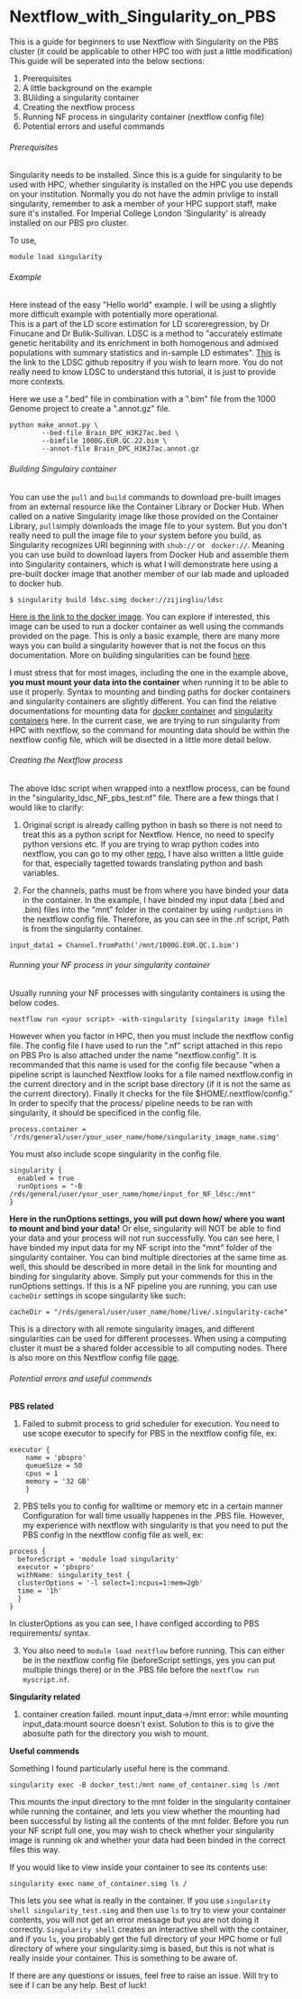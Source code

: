 # Nextflow_with_Singularity_on_PBS
This is a guide for beginners to use Nextflow with Singularity on the PBS cluster (it could be applicable to other HPC too with just a little modification)
This guide will be seperated into the below sections:
1. Prerequisites 
2. A little background on the example 
3. BUilding a singularity container 
4. Creating the nextflow process 
5. Running NF process in singularity container (nextflow config file) 
6. Potential errors and useful commands 

###### Prerequisites
Singularity needs to be installed.
Since this is a guide for singularity to be used with HPC, whether singularity is installed on the HPC you use depends on your institution. 
Normally you do not have the admin privlige to install singularity, remember to ask a member of your HPC support staff, make sure it's installed. 
For Imperial College London 'Singularity' is already installed on our PBS pro cluster. 

To use, 

```
module load singularity
``` 

###### Example
Here instead of the easy "Hello world" example. I will be using a slightly more difficult example with potentially more operational.  
This is a part of the LD score estimation for LD scoreregression, by Dr Finucane and Dr Bulik-Sullivan. 
LDSC is a method to "accurately estimate genetic heritability and its enrichment in both homogenous and admixed populations with summary statistics 
and in-sample LD estimates". 
[This](https://github.com/bulik/ldsc/wiki/LD-Score-Estimation-Tutorial) is the link to the LDSC github repositry if you wish to learn more. You do not really need to know LDSC to understand this tutorial, it is just to provide more contexts. 

Here we use a ".bed" file in combination with a ".bim" file from the 1000 Genome project to create a ".annot.gz" file. 
```
python make_annot.py \
		--bed-file Brain_DPC_H3K27ac.bed \
		--bimfile 1000G.EUR.QC.22.bim \
		--annot-file Brain_DPC_H3K27ac.annot.gz  
```
###### Building Singulairy container 

You can use the ```pull``` and ``` build ``` commands to download pre-built images from an external resource like the Container
Library or Docker Hub.
When called on a native Singularity image like those provided on the Container Library, ```pull```simply downloads the image file to your system. 
But you don't really need to pull the image file to your system before you build, as Singularity recognizes URI beginning with ```shub://``` or ``` docker://```. 
Meaning you can use build to download layers from Docker Hub and assemble them into Singularity containers, which is what I will demonstrate here using a pre-built docker image that another member of our lab made and uploaded to docker hub. 
```
$ singularity build ldsc.simg docker://zijingliu/ldsc
```
[Here is the link to the docker image](https://hub.docker.com/r/zijingliu/ldsc). 
You can explore if interested, this image can be used to run a docker container as well using the commands provided on the page. 
This is only a basic example, there are many more ways you can build a singularity however that is not the focus on this documentation. More on building singularities can be found [here](https://singularity.lbl.gov/docs-build-container#creating---writable-images-and---sandbox-directories). 

I must stress that for most images, including the one in the example above, **you must mount your data into the container** when running it to be able to use it properly. Syntax to mounting and binding paths for docker containers and singularity containers are slightly different. You can find the relative documentations for mounting data for [docker container](https://docs.docker.com/engine/reference/commandline/run/) and [singularity containers](https://sylabs.io/guides/3.0/user-guide/bind_paths_and_mounts.html#:~:text=If%20enabled%20by%20the%20system,the%20host%20system%20with%20ease.) here. 
In the current case, we are trying to run singularity from HPC with nextflow, so the command for mounting data should be within the nextflow config file, which will be disected in a little more detail below. 

###### Creating the Nextflow process 
The above ldsc script when wrapped into a nextflow process, can be found in the "singularity_ldsc_NF_pbs_test.nf" file. 
There are a few things that I would like to clarify:
1. Original script is already calling python in bash so there is not need to treat this as a python script for Nextflow. 
Hence, no need to specify python versions etc. If you are trying to wrap python codes into nextflow, you can go to my other [repo](https://github.com/roxyisat-rex/nextflow_with_python/tree/master), I have also written a little guide for that, especially tagetted towards translating python and bash variables. 

2. For the channels, paths must be from where you have binded your data in the container. 
In the example, I have binded my input data (.bed and .bim) files into the "mnt" folder in the container by using ```runOptions``` in the nextflow config file. Therefore, as you can see in the .nf script, Path is from the singularity container. 
```
input_data1 = Channel.fromPath('/mnt/1000G.EUR.QC.1.bim')
```

###### Running your NF process in your singularity container

Usually running your NF processes with singularity containers is using the below codes. 
```
nextflow run <your script> -with-singularity [singularity image file]
```
However when you factor in HPC, then you must include the nextflow config file. The config file I have used to run the ".nf" script attached in this repo on PBS Pro is also attached under the name "nextflow.config". It is recommanded that this name is used for the config file because "when a pipeline script is launched Nextflow looks for a file named nextflow.config in the current directory and in the script base directory (if it is not the same as the current directory). Finally it checks for the file $HOME/.nextflow/config." 
In order to specify that the process/ pipeline needs to be ran with singularity, it should be specificed in the config file.  
```
process.container = '/rds/general/user/your_user_name/home/singularity_image_name.simg'
```
You must also include scope singularity in the config file.  
```
singularity {
  enabled = true 
  runOptions = "-B /rds/general/user/your_user_name/home/input_for_NF_ldsc:/mnt"
}
``` 
**Here in the runOptions settings, you will put down how/ where you want to mount and bind your data!** Or else, singularity will NOT be able to find your data and your process will not run successfully. You can see here, I have binded my input data for my NF script into the "mnt" folder of the singularity container. 
You can bind multiple directories at the same time as well, this should be described in more detail in the link for mounting and binding for singularity above. Simply put your commends for this in the runOptions settings. 
If this is a NF pipeline you are running, you can use ```cacheDir``` settings in scope singularity like such:  
```
cacheDir = "/rds/general/user/user_name/home/live/.singularity-cache"
``` 
This is a directory with all remote singularity images, and different singularities can be used for different processes. When using a computing cluster it must be a shared folder accessible to all computing nodes. There is also more on this Nextflow config file [page](https://www.nextflow.io/docs/latest/config.html#scope-singularity).

###### Potential errors and useful commends 

**PBS related**   
1. Failed to submit process to grid scheduler for execution.
You need to use scope executor to specify for PBS in the nextflow config file, ex:
```
executor {
    name = 'pbspro'
    queueSize = 50
    cpus = 1
    memory = '32 GB'
    }
``` 
2. PBS tells you to config for walltime or memory etc in a certain manner 
Configuration for wall time usually happenes in the .PBS file. However, my experience with nextflow with singularity is that you need to put the PBS config in the nextflow config file as well, ex: 
```
process {
  beforeScript = 'module load singularity'
  executor = 'pbspro'
  withName: singularity_test { 
  clusterOptions = '-l select=1:ncpus=1:mem=2gb'
  time = '1h'
  }
}
``` 
In clusterOptions as you can see, I have configed according to PBS requirements/ syntax. 

3. You also need to ```module load nextflow``` before running. This can either be in the nextflow config file (beforeScript settings, yes you can put multiple things there) or in the .PBS file before the ```nextflow run myscript.nf```. 

**Singularity related** 
1. container creation failed. mount input_data->/mnt error: while mounting input_data:mount source doesn't exist. 
Solution to this is to give the abosulte path for the directory you wish to mount. 

**Useful commends** 

Something I found particularly useful here is the command.
```
singularity exec -B docker_test:/mnt name_of_container.simg ls /mnt
```
This mounts the input directory to the mnt folder in the singularity container while running the container, and lets you view whether the mounting had been successful by listing all the contents of the mnt folder. Before you run your NF script full one, you may wish to check whether your singularity image is running ok and whether your data had been binded in the correct files this way. 

If you would like to view inside your container to see its contents use: 
```
singularity exec name_of_container.simg ls /
``` 
This lets you see what is really in the container. 
If you  use ```singularity shell singularity_test.simg``` and then use ```ls``` to try to view your container contents, you will not get an error message but you are not doing it correctly. ```Singularity shell``` creates an interactive shell with the container, and if you ```ls```, you probably get the full directory of your HPC home or full directory of where your singularity.simg is based, but this is not what is really inside your container. This is something to be aware of. 

If there are any questions or issues, feel free to raise an issue. Will try to see if I can be any help. 
Best of luck! 
